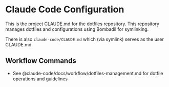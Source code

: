# Claude Code Configuration

This is the project CLAUDE.md for the dotfiles repository.
This repository manages dotfiles and configurations using Bombadil for
symlinking.

There is also `claude-code/CLAUDE.md` which (via symlink) serves as the user
CLAUDE.md.

## Workflow Commands
- See @claude-code/docs/workflow/dotfiles-management.md for dotfile operations
  and guidelines
